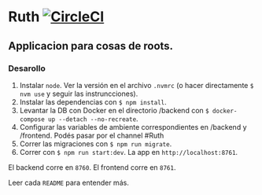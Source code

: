 # Ruth [![CircleCI](https://circleci.com/gh/10PinesLabs/ruth.svg?style=svg)](https://circleci.com/gh/10PinesLabs/ruth)
## Applicacion para cosas de roots.

### Desarollo
1. Instalar `node`. Ver la versión en el archivo `.nvmrc` (o hacer directamente `$ nvm use` y seguir las instruncciones).
1. Instalar las dependencias con `$ npm install`.
1. Levantar la DB con Docker en el directorio /backend con `$ docker-compose up --detach --no-recreate`.
1. Configurar las variables de ambiente correspondientes en /backend y /frontend. Podés pasar por el channel #Ruth
1. Correr las migraciones con `$ npm run migrate`.
1. Correr con `$ npm run start:dev`.  La app en `http://localhost:8761`.

El backend corre en  `8760`.
El frontend corre en  `8761`.

Leer cada `README` para entender más.
